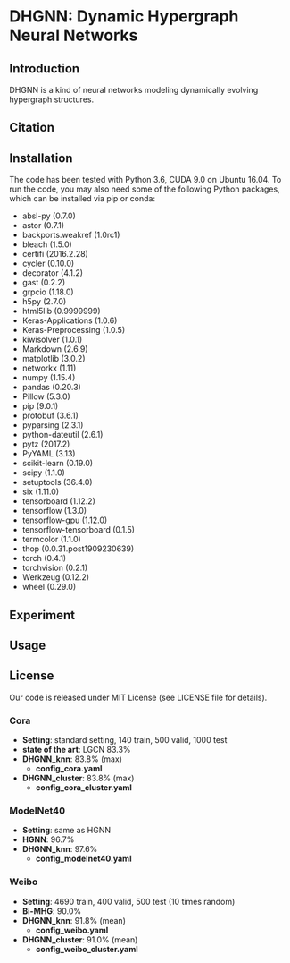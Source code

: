 # DHGNN: Dynamic Hypergraph Neural Networks
## Introduction
DHGNN is a kind of neural networks modeling dynamically evolving hypergraph structures.
## Citation
## Installation
The code has been tested with Python 3.6, CUDA 9.0 on Ubuntu 16.04. To run the code, you may also need some of the following Python packages, which can be installed via pip or conda:
- absl-py (0.7.0)
- astor (0.7.1)
- backports.weakref (1.0rc1)
- bleach (1.5.0)
- certifi (2016.2.28)
- cycler (0.10.0)
- decorator (4.1.2)
- gast (0.2.2)
- grpcio (1.18.0)
- h5py (2.7.0)
- html5lib (0.9999999)
- Keras-Applications (1.0.6)
- Keras-Preprocessing (1.0.5)
- kiwisolver (1.0.1)
- Markdown (2.6.9)
- matplotlib (3.0.2)
- networkx (1.11)
- numpy (1.15.4)
- pandas (0.20.3)
- Pillow (5.3.0)
- pip (9.0.1)
- protobuf (3.6.1)
- pyparsing (2.3.1)
- python-dateutil (2.6.1)
- pytz (2017.2)
- PyYAML (3.13)
- scikit-learn (0.19.0)
- scipy (1.1.0)
- setuptools (36.4.0)
- six (1.11.0)
- tensorboard (1.12.2)
- tensorflow (1.3.0)
- tensorflow-gpu (1.12.0)
- tensorflow-tensorboard (0.1.5)
- termcolor (1.1.0)
- thop (0.0.31.post1909230639)
- torch (0.4.1)
- torchvision (0.2.1)
- Werkzeug (0.12.2)
- wheel (0.29.0)
## Experiment
## Usage
## License
Our code is released under MIT License (see LICENSE file for details).
### Cora
- **Setting**: standard setting, 140 train, 500 valid, 1000 test   
- **state of the art**: LGCN 83.3%   
- **DHGNN_knn**: 83.8% (max)  
    - **config_cora.yaml**
- **DHGNN_cluster**: 83.8% (max)
    - **config_cora_cluster.yaml**
### ModelNet40
- **Setting**: same as HGNN  
- **HGNN**: 96.7%  
- **DHGNN_knn**: 97.6%  
    - **config_modelnet40.yaml**
### Weibo
- **Setting**: 4690 train, 400 valid, 500 test (10 times random)  
- **Bi-MHG**: 90.0%  
- **DHGNN_knn**: 91.8%  (mean)
    - **config_weibo.yaml**
- **DHGNN_cluster**: 91.0% (mean)
    - **config_weibo_cluster.yaml**
